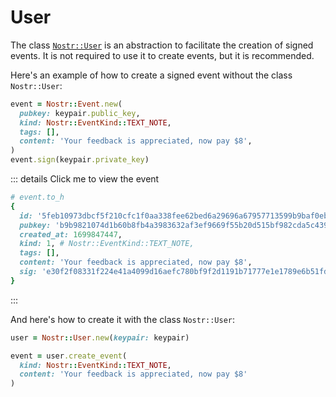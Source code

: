 # User

The class [`Nostr::User`](https://www.rubydoc.info/gems/nostr/Nostr/User) is an abstraction to facilitate the creation
of signed events. It is not required to use it to create events, but it is recommended.

Here's an example of how to create a signed event without the class `Nostr::User`:

```ruby
event = Nostr::Event.new(
  pubkey: keypair.public_key,
  kind: Nostr::EventKind::TEXT_NOTE,
  tags: [],
  content: 'Your feedback is appreciated, now pay $8',
)
event.sign(keypair.private_key)
```

::: details Click me to view the event

```ruby
# event.to_h
{
  id: '5feb10973dbcf5f210cfc1f0aa338fee62bed6a29696a67957713599b9baf0eb',
  pubkey: 'b9b9821074d1b60b8fb4a3983632af3ef9669f55b20d515bf982cda5c439ad61',
  created_at: 1699847447,
  kind: 1, # Nostr::EventKind::TEXT_NOTE,
  tags: [],
  content: 'Your feedback is appreciated, now pay $8',
  sig: 'e30f2f08331f224e41a4099d16aefc780bf9f2d1191b71777e1e1789e6b51fdf7bb956f25d4ea9a152d1c66717a9d68c081ce6c89c298c3c5e794914013381ab'
}
```
:::

And here's how to create it with the class `Nostr::User`:

```ruby
user = Nostr::User.new(keypair: keypair)

event = user.create_event(
  kind: Nostr::EventKind::TEXT_NOTE,
  content: 'Your feedback is appreciated, now pay $8'
)
```
